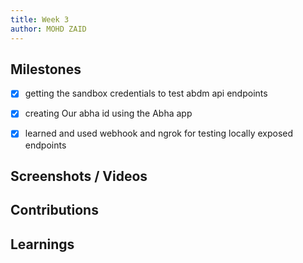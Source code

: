 ```yaml
---
title: Week 3
author: MOHD ZAID 
---
```


## Milestones

- [x] getting the sandbox credentials to test abdm api endpoints
- [x] creating Our abha id using the Abha app
- [x] learned and used webhook and ngrok for testing locally exposed endpoints

 



## Screenshots / Videos 

## Contributions

## Learnings